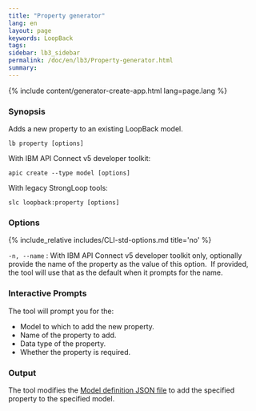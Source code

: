 ```yaml
---
title: "Property generator"
lang: en
layout: page
keywords: LoopBack
tags:
sidebar: lb3_sidebar
permalink: /doc/en/lb3/Property-generator.html
summary:
---
```


{% include content/generator-create-app.html lang=page.lang %}

### Synopsis

Adds a new property to an existing LoopBack model.

```
lb property [options]
```

With IBM API Connect v5 developer toolkit:

```
apic create --type model [options]
```

With legacy StrongLoop tools:

```
slc loopback:property [options]
```

### Options

{% include_relative includes/CLI-std-options.md title='no' %}

`-n, --name`
: With IBM API Connect v5 developer toolkit only, optionally provide the name of the
property as the value of this option. 
If provided, the tool will use that as the default when it prompts for the name.

### Interactive Prompts

The tool will prompt you for the:

*   Model to which to add the new property.
*   Name of the property to add.
*   Data type of the property.
*   Whether the property is required.

### Output

The tool modifies the [Model definition JSON file](Model-definition-JSON-file.html) to add the specified property to the specified model.
